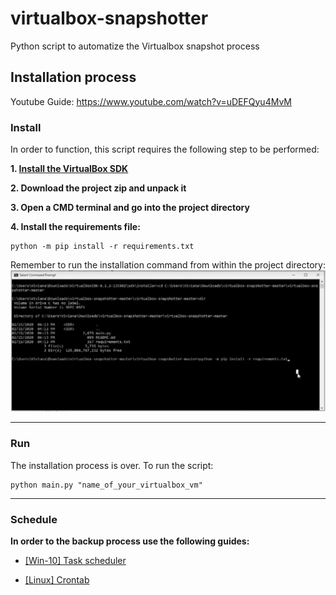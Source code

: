 # virtualbox-snapshotter
Python script to automatize the Virtualbox snapshot process

## Installation process
Youtube Guide: https://www.youtube.com/watch?v=uDEFQyu4MvM
 
### Install
In order to function, this script requires the following step to be performed:

**1. [Install the VirtualBox SDK](VirtualBox-SDK/README.md)** 

**2. Download the project zip and unpack it**

**3. Open a CMD terminal and go into the project directory**

**4. Install the requirements file:**
```
python -m pip install -r requirements.txt
```
Remember to run the installation command from within the project directory:
![](guide-images/requirements.png?raw=true "Requirements")


----------------------------------------

### Run

The installation process is over. To run the script:
```
python main.py "name_of_your_virtualbox_vm"
```

----------------------------------------
### Schedule

**In order to  the backup process use the following guides:**

* [[Win-10] Task scheduler](https://www.windowscentral.com/how-create-automated-task-using-task-scheduler-windows-10)

* [[Linux] Crontab](https://askubuntu.com/questions/2368/how-do-i-set-up-a-cron-job)